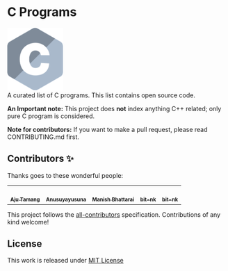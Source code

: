 # C Programs

<div algin="center">
<a href="https://github.com/Aju100/C-programs">
<img style="width:128px;" src="assets/C.png">
</a>
</div>
A curated list of C programs. This list contains open source code. 

**An Important note:** This project does **not** index anything C++ related; only pure C program is considered.

**Note for contributors:** If you want to make a pull request, please read CONTRIBUTING.md first.


## Contributors ✨

Thanks goes to these wonderful people:
<table>
<tr>
<td align="center">
<a href="https://github.com/Aju100"><img src="https://avatars2.githubusercontent.com/u/29862610?s=400&v=4" width="100px;" alt=""/><br /><sub><b>Aju Tamang</b></sub></a><br />
</td>
<td align="center">
<a href="https://github.com/Anusuyayusuna"><img src="https://avatars0.githubusercontent.com/u/47968087?s=400&v=4" width="100px;" alt=""/><br /><sub><b> Anusuyayusuna
</b></sub></a><br />

<td align="center">
<a href="https://github.com/nepalikingpin"><img src="https://avatars2.githubusercontent.com/u/33629469?s=400&v=4" width="100px;" alt=""/><br /><sub><b> Manish Bhattarai
</b></sub></a><br />

<td align="center">
<a href="https://github.com/bit-nk"><img src="https://avatars3.githubusercontent.com/u/53249533?s=400&v=4" width="100px;" alt=""/><br /><sub><b> bit-nk
</b></sub></a><br />

</td>

<td align="center">
<a href="https://github.com/SushanShakya"><img src="https://avatars1.githubusercontent.com/u/53656009?s=400&v=4" width="100px;" alt=""/><br /><sub><b> bit-nk
</b></sub></a><br />

</td>
</tr>
</table>

This project follows the [all-contributors](https://github.com/all-contributors/all-contributors) specification. Contributions of any kind welcome!


## License
This work is released under [MIT License][MIT]

[MIT]:https://github.com/Aju100/C-programs/blob/master/LICENSE
